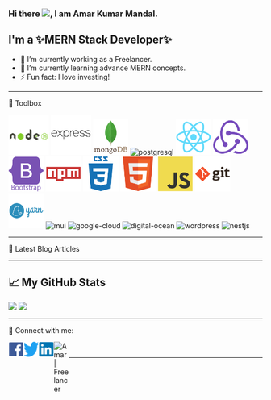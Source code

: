 ### Hi there <img src="https://raw.githubusercontent.com/MartinHeinz/MartinHeinz/master/wave.gif" width="30px">, I am Amar Kumar Mandal.

## I'm a ✨MERN Stack Developer✨

- 🔭 I’m currently working as a Freelancer.
- 🌱 I’m currently learning advance MERN concepts.
- ⚡ Fun fact: I love investing!

---

🧰 Toolbox

<img src="https://github.com/devicons/devicon/blob/master/icons/nodejs/nodejs-original-wordmark.svg" alt="NodeJS" width="80" height="80"/> <img src="https://github.com/devicons/devicon/blob/master/icons/express/express-original-wordmark.svg" alt="ExpressJS" width="80" height="80"/> <img src="https://github.com/devicons/devicon/blob/master/icons/mongodb/mongodb-original-wordmark.svg" alt="MongoDB" width="70" height="70"/> <img src="https://cdn.jsdelivr.net/gh/devicons/devicon/icons/postgresql/postgresql-original-wordmark.svg" alt="postgresql" width="70" height="70"/> 
<img src="https://github.com/devicons/devicon/blob/master/icons/react/react-original.svg" alt="react" width="70" height="70"/> <img src="https://github.com/devicons/devicon/blob/master/icons/redux/redux-original.svg" alt="redux" width="70" height="70"/> <img src="https://github.com/devicons/devicon/blob/master/icons/bootstrap/bootstrap-plain-wordmark.svg" alt="bootstrap" width="70" height="70"/> <img src="https://github.com/devicons/devicon/blob/master/icons/npm/npm-original-wordmark.svg" alt="npm" width="70" height="70"/> <img src="https://github.com/devicons/devicon/blob/master/icons/css3/css3-plain-wordmark.svg" alt="CSS" width="70" height="70"/> <img src="https://github.com/devicons/devicon/blob/master/icons/html5/html5-original.svg" alt="HTML" width="70" height="70"/> <img src="https://github.com/devicons/devicon/blob/master/icons/javascript/javascript-original.svg" alt="JavaScript" width="70" height="70"/> <img src="https://github.com/devicons/devicon/blob/master/icons/git/git-original-wordmark.svg" alt="Git" width="70" height="70"/> <img src="https://github.com/devicons/devicon/blob/master/icons/yarn/yarn-original-wordmark.svg" alt="yarn" width="70" height="70"/> <img 
src="https://cdn.jsdelivr.net/gh/devicons/devicon/icons/materialui/materialui-plain.svg" alt="mui" width="70" height="70"/> <img 
src="https://cdn.jsdelivr.net/gh/devicons/devicon/icons/googlecloud/googlecloud-original.svg" alt="google-cloud" width="70" height="70"/> <img 
src="https://cdn.jsdelivr.net/gh/devicons/devicon/icons/digitalocean/digitalocean-original-wordmark.svg" alt="digital-ocean" width="70" height="70"/> <img 
src="https://cdn.jsdelivr.net/gh/devicons/devicon/icons/wordpress/wordpress-plain-wordmark.svg" alt="wordpress" width="70" height="70"/> <img 
src="https://cdn.jsdelivr.net/gh/devicons/devicon/icons/nestjs/nestjs-plain.svg" alt="nestjs" width="70" height="70"/>

---

📘 Latest Blog Articles

---

## &#x1f4c8; My GitHub Stats

<img align="start" src="https://github-readme-stats.vercel.app/api?username=Amarmandal&show_icons=true&theme=midnight-purple&line_height=24&hide=stars&bg_color=0d1117" />

<img align="end" src="https://github-readme-stats.vercel.app/api/top-langs/?username=Amarmandal&layout=compact&theme=midnight-purple&bg_color=0d1117" />

---

🔗 Connect with me:

[<img align="left" alt="Amar | Facebook" width="30px" src="https://github.com/devicons/devicon/blob/master/icons/facebook/facebook-original.svg" />][facebook]
[<img align="left" alt="Amar | Twitter" width="30px" src="https://github.com/devicons/devicon/blob/master/icons/twitter/twitter-original.svg" />][twitter]
[<img align="left" alt="Amar | LinkedIn" width="30px" src="https://github.com/devicons/devicon/blob/master/icons/linkedin/linkedin-original.svg" />][linkedin]
[<img align="left" alt="Amar | Freelancer" width="30px" width="80px" src="https://seotoolsguru.com/wp-content/uploads/2016/03/freelancer-300x300.png" />][freelancer]

<br />

---

[facebook]: https://www.facebook.com/amar.mandal.1654
[twitter]: https://twitter.com/rockamar14
[linkedin]: https://www.linkedin.com/in/amar-mandal-4ab87b192/
[freelancer]: https://www.freelancer.com/u/Amarmandal123
